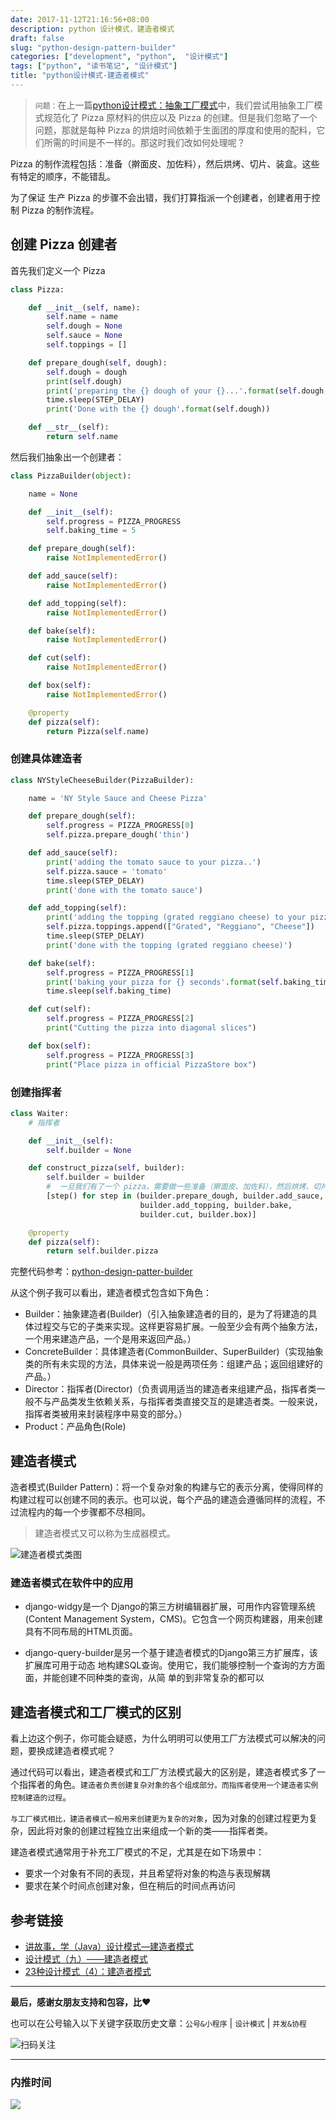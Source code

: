 ```yaml
---
date: 2017-11-12T21:16:56+08:00
description: python 设计模式，建造者模式
draft: false
slug: "python-design-pattern-builder"
categories: ["development", "python",  "设计模式"]
tags: ["python", "读书笔记", "设计模式"]
title: "python设计模式-建造者模式"
---
```


> `问题：`在上一篇[python设计模式：抽象工厂模式](https://mp.weixin.qq.com/s/mdulFWnTUiNvitNb2A5ZOQ)中，我们尝试用抽象工厂模式规范化了 Pizza 原材料的供应以及 Pizza 的创建。但是我们忽略了一个问题，那就是每种 Pizza 的烘焙时间依赖于生面团的厚度和使用的配料，它们所需的时间是不一样的。那这时我们改如何处理呢？

Pizza 的制作流程包括：准备（擀面皮、加佐料），然后烘烤、切片、装盒。这些有特定的顺序，不能错乱。

为了保证 生产 Pizza 的步骤不会出错，我们打算指派一个创建者，创建者用于控制 Pizza 的制作流程。


## 创建 Pizza 创建者

首先我们定义一个 Pizza

```python
class Pizza:

    def __init__(self, name):
        self.name = name
        self.dough = None
        self.sauce = None
        self.toppings = []

    def prepare_dough(self, dough):
        self.dough = dough
        print(self.dough)
        print('preparing the {} dough of your {}...'.format(self.dough, self))
        time.sleep(STEP_DELAY)
        print('Done with the {} dough'.format(self.dough))

    def __str__(self):
        return self.name
```

然后我们抽象出一个创建者：

```python
class PizzaBuilder(object):

    name = None

    def __init__(self):
        self.progress = PIZZA_PROGRESS
        self.baking_time = 5

    def prepare_dough(self):
        raise NotImplementedError()

    def add_sauce(self):
        raise NotImplementedError()

    def add_topping(self):
        raise NotImplementedError()

    def bake(self):
        raise NotImplementedError()

    def cut(self):
        raise NotImplementedError()

    def box(self):
        raise NotImplementedError()

    @property
    def pizza(self):
        return Pizza(self.name)

```

### 创建具体建造者


```python
class NYStyleCheeseBuilder(PizzaBuilder):

    name = 'NY Style Sauce and Cheese Pizza'

    def prepare_dough(self):
        self.progress = PIZZA_PROGRESS[0]
        self.pizza.prepare_dough('thin')

    def add_sauce(self):
        print('adding the tomato sauce to your pizza..')
        self.pizza.sauce = 'tomato'
        time.sleep(STEP_DELAY)
        print('done with the tomato sauce')

    def add_topping(self):
        print('adding the topping (grated reggiano cheese) to your pizza')
        self.pizza.toppings.append(["Grated", "Reggiano", "Cheese"])
        time.sleep(STEP_DELAY)
        print('done with the topping (grated reggiano cheese)')

    def bake(self):
        self.progress = PIZZA_PROGRESS[1]
        print('baking your pizza for {} seconds'.format(self.baking_time))
        time.sleep(self.baking_time)

    def cut(self):
        self.progress = PIZZA_PROGRESS[2]
        print("Cutting the pizza into diagonal slices")

    def box(self):
        self.progress = PIZZA_PROGRESS[3]
        print("Place pizza in official PizzaStore box")
```


### 创建指挥者

```python
class Waiter:
    # 指挥者

    def __init__(self):
        self.builder = None

    def construct_pizza(self, builder):
        self.builder = builder
        #  一旦我们有了一个 pizza，需要做一些准备（擀面皮、加佐料），然后烘烤、切片、装盒
        [step() for step in (builder.prepare_dough, builder.add_sauce,
                             builder.add_topping, builder.bake,
                             builder.cut, builder.box)]

    @property
    def pizza(self):
        return self.builder.pizza
```

完整代码参考：[python-design-patter-builder](https://gist.github.com/gusibi/8f84ec29e6b9d42ad2de224dc731a6bf)

从这个例子我可以看出，建造者模式包含如下角色：

* Builder：抽象建造者(Builder)（引入抽象建造者的目的，是为了将建造的具体过程交与它的子类来实现。这样更容易扩展。一般至少会有两个抽象方法，一个用来建造产品，一个是用来返回产品。）
* ConcreteBuilder：具体建造者(CommonBuilder、SuperBuilder)（实现抽象类的所有未实现的方法，具体来说一般是两项任务：组建产品；返回组建好的产品。）
* Director：指挥者(Director)（负责调用适当的建造者来组建产品，指挥者类一般不与产品类发生依赖关系，与指挥者类直接交互的是建造者类。一般来说，指挥者类被用来封装程序中易变的部分。）
* Product：产品角色(Role)

## 建造者模式

造者模式(Builder Pattern)：将一个复杂对象的构建与它的表示分离，使得同样的构建过程可以创建不同的表示。也可以说，每个产品的建造会遵循同样的流程，不过流程内的每一个步骤都不尽相同。

> 建造者模式又可以称为生成器模式。

![建造者模式类图](http://media.gusibi.mobi/XYQwmOYBhmsCsm3_Tg9UDoZD50j-X6CS9_ywASYrKXUKBhx5Qokk9Y7w3B9EDWbc)


### 建造者模式在软件中的应用

* django-widgy是一个 Django的第三方树编辑器扩展，可用作内容管理系统(Content Management System，CMS)。它包含一个网页构建器，用来创建具有不同布局的HTML页面。

* django-query-builder是另一个基于建造者模式的Django第三方扩展库，该扩展库可用于动态 地构建SQL查询。使用它，我们能够控制一个查询的方方面面，并能创建不同种类的查询，从简 单的到非常复杂的都可以


## 建造者模式和工厂模式的区别

看上边这个例子，你可能会疑惑，为什么明明可以使用工厂方法模式可以解决的问题，要换成建造者模式呢？

通过代码可以看出，建造者模式和工厂方法模式最大的区别是，建造者模式多了一个指挥者的角色。`建造者负责创建复杂对象的各个组成部分。而指挥者使用一个建造者实例控制建造的过程`。

`与工厂模式相比，建造者模式一般用来创建更为复杂的对象`，因为对象的创建过程更为复杂，因此将对象的创建过程独立出来组成一个新的类——指挥者类。

建造者模式通常用于补充工厂模式的不足，尤其是在如下场景中：

* 要求一个对象有不同的表现，并且希望将对象的构造与表现解耦
* 要求在某个时间点创建对象，但在稍后的时间点再访问


## 参考链接


* [讲故事，学（Java）设计模式—建造者模式](http://www.importnew.com/6841.html)
* [设计模式（九）——建造者模式](http://www.hollischuang.com/archives/1477)
* [23种设计模式（4）：建造者模式](http://blog.csdn.net/zhengzhb/article/details/7375966)

------


**最后，感谢女朋友支持和包容，比❤️**

也可以在公号输入以下关键字获取历史文章：`公号&小程序` | `设计模式` | `并发&协程`

![扫码关注](http://media.gusibi.mobi/zHqNew3j1brVxSoTkjOerslhnB_ZpchcOXf60lFUxiZ5YtnCHs5HrJNOP14go6Ea)

---------------

### 内推时间

![](http://media.gusibi.mobi/5FzreeM6IYt55JSQMAV63INPIvuPik75FlJAbP1e7Zdlg1WPe6BrHI-q0jkXskGf)
